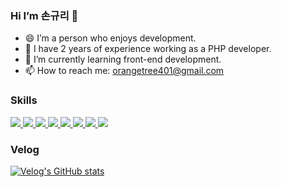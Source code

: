 ### Hi I’m 손규리 👋

- 😄 I’m a person who enjoys development.
- 🔭 I have 2 years of experience working as a PHP developer.
- 🌱 I’m currently learning front-end development.
- 📫 How to reach me: orangetree401@gmail.com

### Skills
<a href="https://developer.mozilla.org/en-US/docs/Web/HTML" target="_blank">
  <img src="https://img.shields.io/badge/HTML5-E34F26?style=flat-square&logo=html5&logoColor=white"/>
</a>
<a href="https://developer.mozilla.org/en-US/docs/Web/CSS" target="_blank">
  <img src="https://img.shields.io/badge/CSS3-1572B6?style=flat-square&logo=css3&logoColor=white"/>
</a>
<a href="https://developer.mozilla.org/en-US/docs/Web/JavaScript" target="_blank">
  <img src="https://img.shields.io/badge/JavaScript-F7DF1E?style=flat-square&logo=javascript&logoColor=black"/>
</a>
<a href="https://reactjs.org/" target="_blank">
  <img src="https://img.shields.io/badge/React-61DAFB?style=flat-square&logo=React&logoColor=white"/>
</a>
<a href="https://www.typescriptlang.org/" target="_blank">
  <img src="https://img.shields.io/badge/TypeScript-3178C6?style=flat-square&logo=typescript&logoColor=white"/>
</a>
<a href="https://recoiljs.org/" target="_blank">
  <img src="https://img.shields.io/badge/Recoil-464647?style=flat-square&logo=recoil&logoColor=white"/>
</a>
<a href="https://axios-http.com/" target="_blank">
  <img src="https://img.shields.io/badge/Axios-07658F?style=flat-square&logo=axios&logoColor=white"/>
</a>
<a href="https://styled-components.com/" target="_blank">
  <img src="https://img.shields.io/badge/styled--components-DB7093?style=flat-square&logo=styled-components&logoColor=white"/>
</a>

### Velog
[![Velog's GitHub stats](https://velog-readme-stats.vercel.app/api/list?name=orangetree401)](https://velog.io/@orangetree401) 
